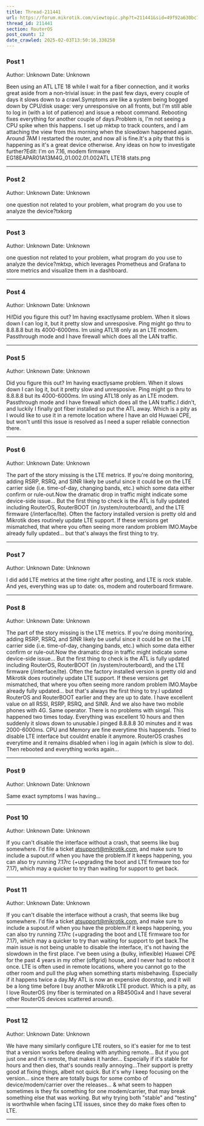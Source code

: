 ```yaml
---
title: Thread-211441
url: https://forum.mikrotik.com/viewtopic.php?t=211441&sid=49f92a630bc7970d8ca50523be880e8f
thread_id: 211441
section: RouterOS
post_count: 12
date_crawled: 2025-02-03T13:50:16.338258
---
```


### Post 1
Author: Unknown
Date: Unknown

Been using an ATL LTE 18 while I wait for a fiber connection, and it works great aside from a non-trivial issue: in the past few days, every couple of days it slows down to a crawl.Symptoms are like a system being bogged down by CPU/disk usage: very unresponsive on all fronts, but I'm still able to log in (with a lot of patience) and issue a reboot command. Rebooting fixes everything for another couple of days.Problem is, I'm not seeing a CPU spike when this happens. I set up mktxp to track counters, and I am attaching the view from this morning when the slowdown happened again. Around 7AM I restarted the router, and now all is fine.It's a pity that this is happening as it's a great device otherwise. Any ideas on how to investigate further?Edit: I'm on 7.16, modem firmware EG18EAPAR01A13M4G_01.002.01.002ATL LTE18 stats.png

---
### Post 2
Author: Unknown
Date: Unknown

one question not related to your problem, what program do you use to analyze the device?txkorg

---
### Post 3
Author: Unknown
Date: Unknown

one question not related to your problem, what program do you use to analyze the device?mktxp, which leverages Prometheus and Grafana to store metrics and visualize them in a dashboard.

---
### Post 4
Author: Unknown
Date: Unknown

Hi!Did you figure this out? Im having exactlysame problem. When it slows down I can log it, but it pretty slow and unresposive. Ping might go thru to 8.8.8.8 but its 4000-6000ms. Im using ATL18 only as an LTE modem. Passthrough mode and I have firewall which does all the LAN traffic.

---
### Post 5
Author: Unknown
Date: Unknown

Did you figure this out? Im having exactlysame problem. When it slows down I can log it, but it pretty slow and unresposive. Ping might go thru to 8.8.8.8 but its 4000-6000ms. Im using ATL18 only as an LTE modem. Passthrough mode and I have firewall which does all the LAN traffic.I didn't, and luckily I finally got fiber installed so put the ATL away. Which is a pity as I would like to use it in a remote location where I have an old Huwaei CPE, but won't until this issue is resolved as I need a super reliable connection there.

---
### Post 6
Author: Unknown
Date: Unknown

The part of the story missing is the LTE metrics.  If you're doing monitoring, adding RSRP, RSRQ, and SINR likely be useful since it could be on the LTE carrier side (i.e. time-of-day, changing bands, etc.) which some data either confirm or rule-out.Now the dramatic drop in traffic might indicate some device-side issue...  But the first thing to check is the ATL is fully updated including RouterOS, RouterBOOT (in /system/routerboard), and the LTE firmware (/interface/lte).  Often the factory installed version is pretty old and Mikrotik does routinely update LTE support.  If these versions get mismatched, that where you often seeing more random problem IMO.Maybe already fully updated...  but that's always the first thing to try.

---
### Post 7
Author: Unknown
Date: Unknown

I did add LTE metrics at the time right after posting, and LTE is rock stable. And yes, everything was up to date: os, modem and routerboard firmware.

---
### Post 8
Author: Unknown
Date: Unknown

The part of the story missing is the LTE metrics.  If you're doing monitoring, adding RSRP, RSRQ, and SINR likely be useful since it could be on the LTE carrier side (i.e. time-of-day, changing bands, etc.) which some data either confirm or rule-out.Now the dramatic drop in traffic might indicate some device-side issue...  But the first thing to check is the ATL is fully updated including RouterOS, RouterBOOT (in /system/routerboard), and the LTE firmware (/interface/lte).  Often the factory installed version is pretty old and Mikrotik does routinely update LTE support.  If these versions get mismatched, that where you often seeing more random problem IMO.Maybe already fully updated...  but that's always the first thing to try.I updated RouterOS and RouterBOOT earlier and they are up to date. I have excellent value on all RSSI, RSRP, RSRQ, and SINR. And we also have two mobile phones with 4G. Same operator. There is no problems with singal. This happened two times today. Everything was excellent 10 hours and then suddenly it slows down to unusable.I pinged 8.8.8.8 30 minutes and it was 2000-6000ms. CPU and Memory are fine everytime this happends. Tried to disable LTE interface but couldnt enable it anymore. RouterOS crashes everytime and it remains disabled when i log in again (which is slow to do). Then rebooted and everything works again...

---
### Post 9
Author: Unknown
Date: Unknown

Same exact symptoms I was having...

---
### Post 10
Author: Unknown
Date: Unknown

If you can't disable the interface without a crash, that seems like bug somewhere.  I'd file a ticket atsupport@mikrotik.com, and make sure to include a supout.rif when you have the problem.If it keeps happening, you can also try running 7.17rc (+upgrading the boot and LTE firmware too for 7.17), which may a quicker to try than waiting for support to get back.

---
### Post 11
Author: Unknown
Date: Unknown

If you can't disable the interface without a crash, that seems like bug somewhere.  I'd file a ticket atsupport@mikrotik.com, and make sure to include a supout.rif when you have the problem.If it keeps happening, you can also try running 7.17rc (+upgrading the boot and LTE firmware too for 7.17), which may a quicker to try than waiting for support to get back.The main issue is not being unable to disable the interface, it's not having the slowdown in the first place. I've been using a (bulky, inflexible) Huawei CPE for the past 4 years in my other (offgrid) house, and I never had to reboot it once. LTE is often used in remote locations, where you cannot go to the other room and pull the plug when something starts misbehaving. Especially if it happens twice a day.My ATL is now an expensive doorstop, and it will be a long time before I buy another Mikrotik LTE product. Which is a pity, as I love RouterOS (my fiber is terminated on a RB450Gx4 and I have several other RouterOS devices scattered around).

---
### Post 12
Author: Unknown
Date: Unknown

We have many similarly configure LTE routers, so it's easier for me to test that a version works before dealing with anything remote...  But if you got just one and it's remote, that makes it harder...  Especially if it's stable for hours and then dies, that's sounds really annoying...Their support is pretty good at fixing things, albeit not quick.  But it's why I keep focusing on the version... since there are totally bugs for some combo of device/modem/carrier over the releases... & what seem to happen sometimes is they fix something for one modem/carrier, that may break something else that was working.  But why trying both "stable" and "testing" is worthwhile when facing LTE issues, since they do make fixes often to LTE.

---

